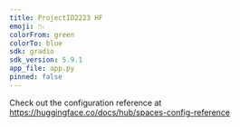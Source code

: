 ```yaml
---
title: ProjectID2223 HF
emoji: 📉
colorFrom: green
colorTo: blue
sdk: gradio
sdk_version: 5.9.1
app_file: app.py
pinned: false
---
```


Check out the configuration reference at https://huggingface.co/docs/hub/spaces-config-reference

